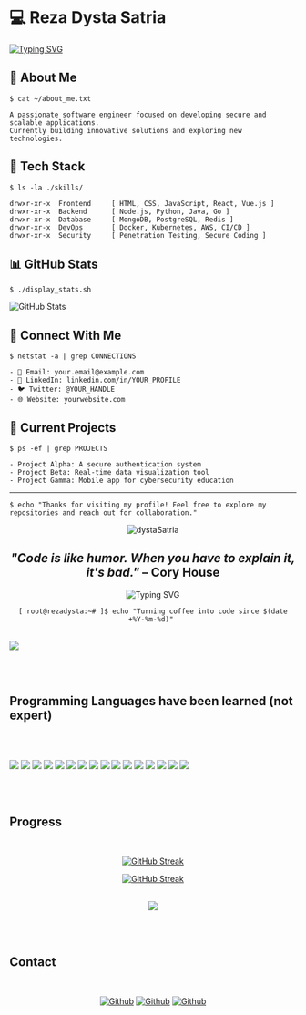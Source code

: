 # 💻 Reza Dysta Satria

[![Typing SVG](https://readme-typing-svg.herokuapp.com?font=Courier&duration=3000&color=00FF00&background=000000&center=true&vCenter=true&width=600&height=100&lines=Welcome!+I'm+Reza+Dysta+Satria;A+Software+Engineer;%24+)](https://git.io/typing-svg)

## 🔐 About Me

`$ cat ~/about_me.txt`
```
A passionate software engineer focused on developing secure and scalable applications.
Currently building innovative solutions and exploring new technologies.
```

## 💾 Tech Stack

`$ ls -la ./skills/`
```
drwxr-xr-x  Frontend     [ HTML, CSS, JavaScript, React, Vue.js ]
drwxr-xr-x  Backend      [ Node.js, Python, Java, Go ]
drwxr-xr-x  Database     [ MongoDB, PostgreSQL, Redis ]
drwxr-xr-x  DevOps       [ Docker, Kubernetes, AWS, CI/CD ]
drwxr-xr-x  Security     [ Penetration Testing, Secure Coding ]
```

## 📊 GitHub Stats

`$ ./display_stats.sh`

![GitHub Stats](https://github-readme-stats.vercel.app/api?username=YOUR_USERNAME&show_icons=true&theme=chartreuse-dark)

## 🔌 Connect With Me

`$ netstat -a | grep CONNECTIONS`
```
- 📧 Email: your.email@example.com
- 💼 LinkedIn: linkedin.com/in/YOUR_PROFILE
- 🐦 Twitter: @YOUR_HANDLE
- 🌐 Website: yourwebsite.com
```

## 🚀 Current Projects

`$ ps -ef | grep PROJECTS`
```
- Project Alpha: A secure authentication system
- Project Beta: Real-time data visualization tool
- Project Gamma: Mobile app for cybersecurity education
```

---

`$ echo "Thanks for visiting my profile! Feel free to explore my repositories and reach out for collaboration."`

<!-- 
To use the animated typing effect:
1. Replace 'YOUR_USERNAME' in the GitHub stats URL with your actual GitHub username
2. Update the social links and email with your actual contact information
3. Customize the content to reflect your skills and projects
-->


<div align=center><img src="https://komarev.com/ghpvc/?username=dystaSatria&style=flat-square&color=000000" alt="dystaSatria" ></div>


<div align="center">
<h2><em>"Code is like humor. When you have to explain it, it's bad."</em> – Cory House</h2>
</div>

<p align="center">
  <img src="https://readme-typing-svg.herokuapp.com?font=Fira+Code&weight=700&size=40&duration=3000&color=00FF00&background=000000&center=true&vCenter=true&width=800&height=150&lines=Welcome!+I'm+Reza+Dysta+Satria;>> Senior+Software+Engineer;>> Cybersecurity+Enthusiast;>> Code+%7C+Hack+%7C+Repeat;%24+sudo+apt-get+install+success" alt="Typing SVG" />
</p>
<p align="center">
  <code>[ root@rezadysta:~# ]$ echo "Turning coffee into code since $(date +%Y-%m-%d)" </code>
</p>

<br>
<img src ="https://readme-typing-svg.herokuapp.com/?font=Playfair+Display&color=%23000000&size=110&center=true&vCenter=true&width=1700&height=400&lines=Welcome+!++I'm+Reza+Dysta+Satria;A+Software+Engineer;"
</img>

<br><br>



## Programming Languages have been learned (not expert)
<br><br>

<p>
  <img src="https://img.shields.io/badge/Python-000000?style=for-the-badge&logo=python&logoColor=white" />
  <img src="https://img.shields.io/badge/HTML5-000000?style=for-the-badge&logo=html5&logoColor=white" />
  <img src="https://img.shields.io/badge/CSS3-000000?style=for-the-badge&logo=css3&logoColor=white" />
  <img src="https://img.shields.io/badge/JavaScript-000000?style=for-the-badge&logo=javascript&logoColor=white" />
  <img src="https://img.shields.io/badge/TypeScript-000000?style=for-the-badge&logo=typescript&logoColor=white" />
  <img src="https://img.shields.io/badge/C-000000?style=for-the-badge&logo=c&logoColor=white" />
  <img src="https://img.shields.io/badge/C%2B%2B-000000?style=for-the-badge&logo=c%2B%2B&logoColor=white" />
  <img src="https://img.shields.io/badge/C%23-000000?style=for-the-badge&logo=c-sharp&logoColor=white" />
  <img src="https://img.shields.io/badge/Java-000000?style=for-the-badge&logo=java&logoColor=white" />
  <img src="https://img.shields.io/badge/PHP-000000?style=for-the-badge&logo=php&logoColor=white" />
  <img src="https://img.shields.io/badge/Swift-000000?style=for-the-badge&logo=swift&logoColor=white" />
  <img src="https://img.shields.io/badge/Go-000000?style=for-the-badge&logo=go&logoColor=white" />
  <img src="https://img.shields.io/badge/Ruby-000000?style=for-the-badge&logo=ruby&logoColor=white" />
  <img src="https://img.shields.io/badge/json-000000?style=for-the-badge&logo=json&logoColor=white" />
  <img src="https://img.shields.io/badge/Haskell-000000?style=for-the-badge&logo=json&logoColor=white" />
  <img src="https://img.shields.io/badge/flutter-000000?style=for-the-badge&logo=json&logoColor=white" />
</p>
<br><br>

## Progress
<br>


<div align="center">

[![GitHub Streak](https://streak-stats.demolab.com?user=dystaSatria&theme=highcontrast&mode=weekly)](https://git.io/streak-stats)

</div>

<div align="center">


  [![GitHub Streak](https://streak-stats.demolab.com?user=dystaSatria&theme=highcontrast)](https://git.io/streak-stats)



</div>
<br>


<div align="center">

<img align="center" src="https://github-readme-stats.vercel.app/api/top-langs/?username=dystaSatria&layout=compact&theme=cobalt&hide_border=true" />

</div>



  




<br><br>

## Contact 
<br>

<div align=center>
  
[<img  alt="Github" src="https://img.shields.io/badge/GitHub-000000.svg?&style=for-the-badge&logo=Github&logoColor=white"/>](https://github.com/dystaSatria) 
[<img  alt="Github" src="https://img.shields.io/badge/Instagram-000000.svg?&style=for-the-badge&logo=Instagram&logoColor=white"/>](https://www.instagram.com/dyzzta/)
[<img  alt="Github" src="https://img.shields.io/badge/LinkedIn-000000.svg?&style=for-the-badge&logo=linkedIn&logoColor=white"/>](https://www.linkedin.com/in/reza-dysta-satria-9b0a431b2/)


</div>

